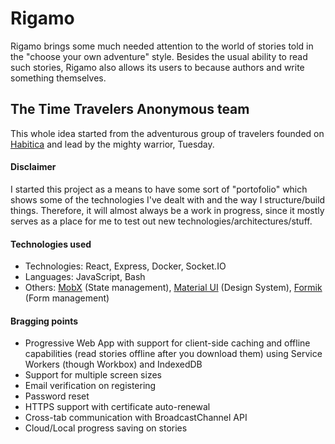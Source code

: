 # Rigamo

Rigamo brings some much needed attention to the world of stories told in the "choose your own adventure" style. Besides the usual ability to read such stories, Rigamo also allows its users to because authors and write something themselves.

## The Time Travelers Anonymous team

This whole idea started from the adventurous group of travelers founded on [Habitica](https://habitica.co "Habitica") and lead by the mighty warrior, Tuesday.

#### Disclaimer

I started this project as a means to have some sort of "portofolio" which shows some of the technologies I've dealt with and the way I structure/build things. Therefore, it will almost always be a work in progress, since it mostly serves as a place for me to test out new technologies/architectures/stuff.

#### Technologies used
- Technologies: React, Express, Docker, Socket.IO
- Languages: JavaScript, Bash
- Others: [MobX](https://mobx.js.org/README.html) (State management), [Material UI](http://material-ui.com/) (Design System), [Formik](https://github.com/jaredpalmer/formik) (Form management)

#### Bragging points
- Progressive Web App with support for client-side caching and offline capabilities (read stories offline after you download them) using Service Workers (though Workbox) and IndexedDB
- Support for multiple screen sizes
- Email verification on registering
- Password reset
- HTTPS support with certificate auto-renewal
- Cross-tab communication with BroadcastChannel API
- Cloud/Local progress saving on stories
